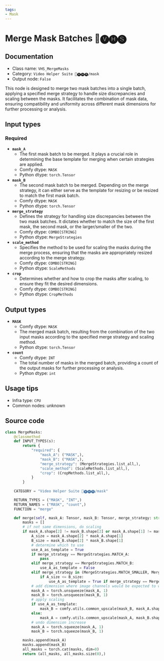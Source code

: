 ```yaml
---
tags:
- Mask
---
```


# Merge Mask Batches 🎥🅥🅗🅢
## Documentation
- Class name: `VHS_MergeMasks`
- Category: `Video Helper Suite 🎥🅥🅗🅢/mask`
- Output node: `False`

This node is designed to merge two mask batches into a single batch, applying a specified merge strategy to handle size discrepancies and scaling between the masks. It facilitates the combination of mask data, ensuring compatibility and uniformity across different mask dimensions for further processing or analysis.
## Input types
### Required
- **`mask_A`**
    - The first mask batch to be merged. It plays a crucial role in determining the base template for merging when certain strategies are applied.
    - Comfy dtype: `MASK`
    - Python dtype: `torch.Tensor`
- **`mask_B`**
    - The second mask batch to be merged. Depending on the merge strategy, it can either serve as the template for resizing or be resized to match the first mask batch.
    - Comfy dtype: `MASK`
    - Python dtype: `torch.Tensor`
- **`merge_strategy`**
    - Defines the strategy for handling size discrepancies between the two mask batches. It dictates whether to match the size of the first mask, the second mask, or the larger/smaller of the two.
    - Comfy dtype: `COMBO[STRING]`
    - Python dtype: `MergeStrategies`
- **`scale_method`**
    - Specifies the method to be used for scaling the masks during the merge process, ensuring that the masks are appropriately resized according to the merge strategy.
    - Comfy dtype: `COMBO[STRING]`
    - Python dtype: `ScaleMethods`
- **`crop`**
    - Determines whether and how to crop the masks after scaling, to ensure they fit the desired dimensions.
    - Comfy dtype: `COMBO[STRING]`
    - Python dtype: `CropMethods`
## Output types
- **`MASK`**
    - Comfy dtype: `MASK`
    - The merged mask batch, resulting from the combination of the two input masks according to the specified merge strategy and scaling method.
    - Python dtype: `torch.Tensor`
- **`count`**
    - Comfy dtype: `INT`
    - The total number of masks in the merged batch, providing a count of the output masks for further processing or analysis.
    - Python dtype: `int`
## Usage tips
- Infra type: `CPU`
- Common nodes: unknown


## Source code
```python
class MergeMasks:
    @classmethod
    def INPUT_TYPES(s):
        return {
            "required": {
                "mask_A": ("MASK",),
                "mask_B": ("MASK",),
                "merge_strategy": (MergeStrategies.list_all,),
                "scale_method": (ScaleMethods.list_all,),
                "crop": (CropMethods.list_all,),
            }
        }
    
    CATEGORY = "Video Helper Suite 🎥🅥🅗🅢/mask"

    RETURN_TYPES = ("MASK", "INT",)
    RETURN_NAMES = ("MASK", "count",)
    FUNCTION = "merge"

    def merge(self, mask_A: Tensor, mask_B: Tensor, merge_strategy: str, scale_method: str, crop: str):
        masks = []
        # if not same dimensions, do scaling
        if mask_A.shape[2] != mask_B.shape[2] or mask_A.shape[1] != mask_B.shape[1]:
            A_size = mask_A.shape[2] * mask_A.shape[1]
            B_size = mask_B.shape[2] * mask_B.shape[1]
            # determine which to use
            use_A_as_template = True
            if merge_strategy == MergeStrategies.MATCH_A:
                pass
            elif merge_strategy == MergeStrategies.MATCH_B:
                use_A_as_template = False
            elif merge_strategy in (MergeStrategies.MATCH_SMALLER, MergeStrategies.MATCH_LARGER):
                if A_size <= B_size:
                    use_A_as_template = True if merge_strategy == MergeStrategies.MATCH_SMALLER else False
            # add dimension where image channels would be expected to work with common_upscale
            mask_A = torch.unsqueeze(mask_A, 1)
            mask_B = torch.unsqueeze(mask_B, 1)
            # apply scaling
            if use_A_as_template:
                mask_B = comfy.utils.common_upscale(mask_B, mask_A.shape[3], mask_A.shape[2], scale_method, crop)
            else:
                mask_A = comfy.utils.common_upscale(mask_A, mask_B.shape[3], mask_B.shape[2], scale_method, crop)
            # undo dimension increase
            mask_A = torch.squeeze(mask_A, 1)
            mask_B = torch.squeeze(mask_B, 1)

        masks.append(mask_A)
        masks.append(mask_B)
        all_masks = torch.cat(masks, dim=0)
        return (all_masks, all_masks.size(0),)

```
